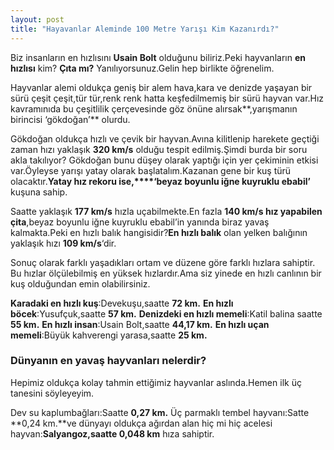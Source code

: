 ```yaml
---
layout: post
title: "Hayavanlar Aleminde 100 Metre Yarışı Kim Kazanırdı?"
---
```


Biz insanların en hızlısını **Usain Bolt** olduğunu biliriz.Peki hayvanların **en hızlısı**
kim? **Çıta mı?** Yanılıyorsunuz.Gelin hep birlikte öğrenelim.

Hayvanlar alemi oldukça geniş bir alem hava,kara ve denizde yaşayan bir sürü çeşit çeşit,tür tür,renk renk hatta keşfedilmemiş bir sürü hayvan var.Hız kavramınıda bu çeşitlilik çerçevesinde göz önüne alırsak**,yarışmanın birincisi ‘gökdoğan’** olurdu.

Gökdoğan oldukça hızlı ve çevik bir hayvan.Avına kilitlenip harekete geçtiği zaman
hızı yaklaşık **320 km/s** olduğu tespit edilmiş.Şimdi burda bir soru akla takılıyor?
Gökdoğan bunu düşey olarak yaptığı için yer çekiminin etkisi var.Öyleyse yarışı
yatay olarak başlatalım.Kazanan gene bir kuş türü olacaktır.**Yatay hız rekoru ise,****‘beyaz boyunlu iğne kuyruklu ebabil’** kuşuna sahip.

Saatte yaklaşık **177 km/s** hızla uçabilmekte.En fazla **140 km/s hız yapabilen çita**,beyaz boyunlu iğne kuyruklu ebabil’in yanında biraz yavaş kalmakta.Peki en hızlı balık hangisidir?**En hızlı balık** olan yelken balığının yaklaşık hızı **109 km/s**‘dir.

Sonuç olarak farklı yaşadıkları ortam ve düzene göre farklı hızlara sahiptir.
Bu hızlar ölçülebilmiş en yüksek hızlardır.Ama siz yinede en hızlı canlının
bir kuş olduğundan emin olabilirsiniz.

**Karadaki en hızlı kuş**:Devekuşu,saatte **72 km.**
**En hızlı böcek**:Yusufçuk,saatte **57 km.**
**Denizdeki en hızlı memeli**:Katil balina saatte **55 km.**
**En hızlı insan**:Usain Bolt,saatte **44,17 km.**
**En hızlı uçan memeli**:Büyük kahverengi yarasa,saatte **25 km.**



### Dünyanın en yavaş hayvanları nelerdir?

Hepimiz oldukça kolay tahmin ettiğimiz hayvanlar aslında.Hemen ilk üç tanesini söyleyeyim.

Dev su kaplumbağları:Saatte **0,27 km.**
Üç parmaklı tembel hayvanı:Satte **0,24 km.**ve dünyayı oldukça ağırdan alan hiç mi hiç acelesi hayvan:**Salyangoz,saatte 0,048 km** hıza sahiptir.